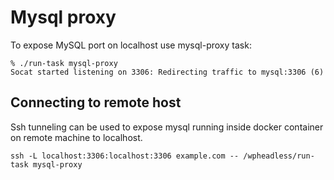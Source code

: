 # Mysql proxy

To expose MySQL port on localhost use mysql-proxy task:

```
% ./run-task mysql-proxy
Socat started listening on 3306: Redirecting traffic to mysql:3306 (6)
```

## Connecting to remote host

Ssh tunneling can be used to expose mysql running inside docker container on remote machine to localhost.

```
ssh -L localhost:3306:localhost:3306 example.com -- /wpheadless/run-task mysql-proxy
```
